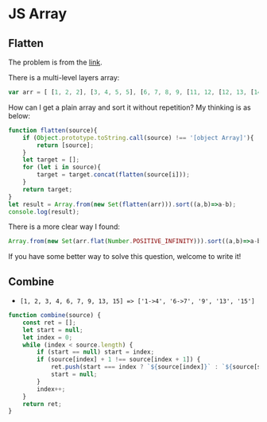 # JS Array

## Flatten

The problem is from the [link](https://github.com/Advanced-Frontend/Daily-Interview-Question/issues/39).

There is a multi-level layers array:

```JavaScript
var arr = [ [1, 2, 2], [3, 4, 5, 5], [6, 7, 8, 9, [11, 12, [12, 13, [14] ] ] ], 10];
```

How can I get a plain array and sort it without repetition? My thinking is as below:

```js
function flatten(source){
    if (Object.prototype.toString.call(source) !== '[object Array]'){
        return [source];
    }
    let target = [];
    for (let i in source){
        target = target.concat(flatten(source[i]));
    }
    return target;
}
let result = Array.from(new Set(flatten(arr))).sort((a,b)=>a-b);
console.log(result);
```

There is a more clear way I found:

```js
Array.from(new Set(arr.flat(Number.POSITIVE_INFINITY))).sort((a,b)=>a-b);
```

If you have some better way to solve this question, welcome to write it!

## Combine

- `[1, 2, 3, 4, 6, 7, 9, 13, 15] => ['1->4', '6->7', '9', '13', '15']`

```js
function combine(source) {
    const ret = [];
    let start = null;
    let index = 0;
    while (index < source.length) {
        if (start == null) start = index;
        if (source[index] + 1 !== source[index + 1]) {
            ret.push(start === index ? `${source[index]}` : `${source[start]}->${source[index]}`);
            start = null;
        }
        index++;
    }
    return ret;
}
```
